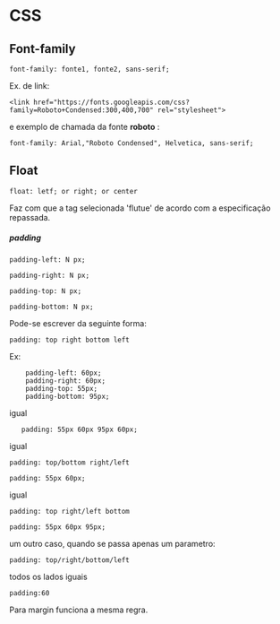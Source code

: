 # CSS
## Font-family

```
font-family: fonte1, fonte2, sans-serif;
```
Ex. de link: 

```
<link href="https://fonts.googleapis.com/css?family=Roboto+Condensed:300,400,700" rel="stylesheet">
```

e exemplo de chamada da fonte **roboto** :

```
font-family: Arial,"Roboto Condensed", Helvetica, sans-serif;
```

## Float

```
float: letf; or right; or center
```

Faz com que a tag selecionada 'flutue' de acordo com a especificação repassada.

##### padding

```
padding-left: N px;
```

```
padding-right: N px;
```

```
padding-top: N px;
```

```
padding-bottom: N px;
```

Pode-se escrever da seguinte forma:

```
padding: top right bottom left
```
Ex:
```
    padding-left: 60px;
    padding-right: 60px;
    padding-top: 55px;
    padding-bottom: 95px; 
 ```
 igual
 ```
    padding: 55px 60px 95px 60px;
```
igual

```
padding: top/bottom right/left
```
```
padding: 55px 60px;
```

igual 

```
padding: top right/left bottom
```
```
padding: 55px 60px 95px;
```

um outro caso, quando se passa apenas um parametro:
```
padding: top/right/bottom/left
```
todos os lados iguais
```
padding:60
```
Para margin funciona a mesma regra.
